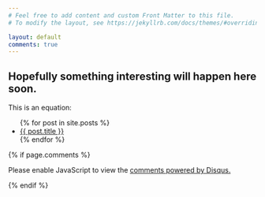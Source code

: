```yaml
---
# Feel free to add content and custom Front Matter to this file.
# To modify the layout, see https://jekyllrb.com/docs/themes/#overriding-theme-defaults

layout: default
comments: true
---
```

<h2>Hopefully something interesting will happen here soon.</h2>
<p>
This is an equation:
<script type="math/tex">\displaystyle f(x) = \int_0^1 g(x-y) u(y) dy</script>
</p>

<ul>
  {% for post in site.posts %}
    <li>
      <a href="{{ post.url }}">{{ post.title }}</a>
    </li>
  {% endfor %}
</ul>

{% if page.comments %}
<div id="disqus_thread"></div>
<script>

/**
*  RECOMMENDED CONFIGURATION VARIABLES: EDIT AND UNCOMMENT THE SECTION BELOW TO INSERT DYNAMIC VALUES FROM YOUR PLATFORM OR CMS.
*  LEARN WHY DEFINING THESE VARIABLES IS IMPORTANT: https://disqus.com/admin/universalcode/#configuration-variables*/

var disqus_config = function () {
this.page.url = 'https://mathemaphysics.github.io';  // Replace PAGE_URL with your page's canonical URL variable
this.page.identifier = 'codogenydn_home'; // Replace PAGE_IDENTIFIER with your page's unique identifier variable
this.page.title = 'CodogenyDN Home';
};

(function() { // DON'T EDIT BELOW THIS LINE
var d = document, s = d.createElement('script');
s.src = 'https://codogenydn.disqus.com/embed.js';
s.setAttribute('data-timestamp', +new Date());
(d.head || d.body).appendChild(s);
})();
</script>
<noscript>Please enable JavaScript to view the <a href="https://disqus.com/?ref_noscript">comments powered by Disqus.</a></noscript>
                            
<!-- <script id="dsq-count-scr" src="//codogenydn.disqus.com/count.js" async></script> -->
{% endif %}
<!-- Mathjax Support -->
<script type="text/javascript" async
  src="https://cdn.mathjax.org/mathjax/latest/MathJax.js?config=TeX-MML-AM_CHTML">
</script>

